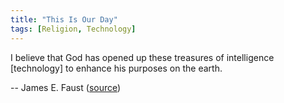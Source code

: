 ```yaml
---
title: "This Is Our Day"
tags: [Religion, Technology]
---
```


I believe that God has opened up these treasures of intelligence [technology] to
enhance his purposes on the earth.

-- James E. Faust ([source][source])

[source]: https://www.lds.org/general-conference/1999/04/this-is-our-day?lang=eng
